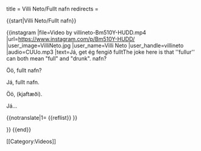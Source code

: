 title = Villi Neto/Fullt nafn
redirects =
>>>>

{{start|Villi Neto/Fullt nafn}}

{{instagram
|file=Video by villineto-Bm510Y-HUDD.mp4
|url=https://www.instagram.com/p/Bm510Y-HUDD/
|user_image=VilliNeto.jpg
|user_name=Villi Neto
|user_handle=villineto
|audio=CUUo.mp3
|text=Já, get ég fengið fullt<ref>The joke here is that ''fullur'' can both mean "full" and "drunk".</ref> nafn?

Öö, fullt nafn?

Já, fullt nafn.

Öö, (kjaftæði).

Já...

{{notranslate|1=
{{reflist}}
}}

}}
{{end}}

[[Category:Videos]]